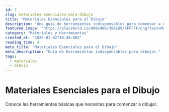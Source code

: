 ```yaml
---
id: 7
slug: materiales-esenciales-para-dibujo
title: "Materiales Esenciales para el Dibujo"
description: "Una guía de herramientas indispensables para comenzar a dibujar."
featured_image: "https://placehold.co/800x400/38A169/FFFFFF/png?text=Materiales+Dibujo"
category: "Materiales y Herramientas"
created_at: "2025-01-02T10:40:00Z"
reading_time: 4
meta_title: "Materiales Esenciales para el Dibujo"
meta_description: "Guía de herramientas indispensables para dibujar."
tags:
  - materiales
  - dibujo
---
```


# Materiales Esenciales para el Dibujo

Conoce las herramientas básicas que necesitas para comenzar a dibujar.

